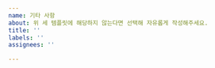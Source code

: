 ```yaml
---
name: 기타 사항
about: 위 세 템플릿에 해당하지 않는다면 선택해 자유롭게 작성해주세요.
title: ''
labels: ''
assignees: ''

---
```



